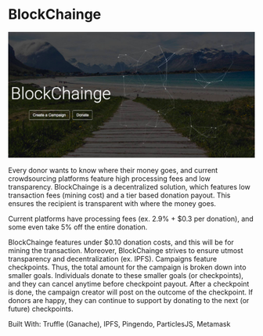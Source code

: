 # BlockChainge

![Screenshot](blockchainge.png)

Every donor wants to know where their money goes, and current crowdsourcing platforms feature high processing fees and low transparency. 
BlockChainge is a decentralized solution, which features low transaction fees (mining cost) and a tier based donation payout. This ensures the 
recipient is transparent with where the money goes.

Current platforms have processing fees (ex. 2.9% + $0.3 per donation), and some even take 5% off the entire donation.

BlockChainge features under $0.10 donation costs, and this will be for mining the transaction. Moreover, BlockChainge strives to ensure 
utmost transparency and decentralization (ex. IPFS). 
Campaigns feature checkpoints. Thus, the total amount for the campaign is broken down into smaller goals. Individuals donate to these smaller goals 
(or checkpoints), and they can cancel anytime before checkpoint payout. After a checkpoint is done, the campaign creator will post on the outcome of the 
checkpoint. If donors are happy, they can continue to support by donating to the next (or future) checkpoints.

Built With: Truffle (Ganache), IPFS, Pingendo, ParticlesJS, Metamask
